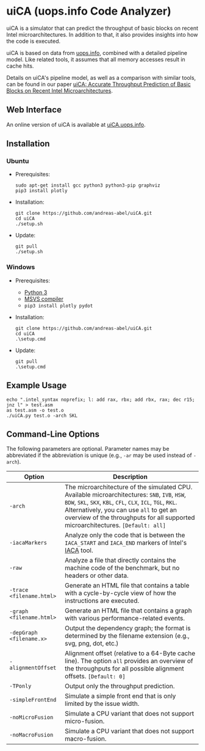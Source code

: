# uiCA (uops.info Code Analyzer)

uiCA is a simulator that can predict the throughput of basic blocks on recent Intel microarchitectures.
In addition to that, it also provides insights into how the code is executed.

uiCA is based on data from [uops.info](https://www.uops.info), combined with a detailed pipeline model.
Like related tools, it assumes that all memory accesses result in cache hits.

Details on uiCA's pipeline model, as well as a comparison with similar tools, can be found in our paper [uiCA: Accurate Throughput Prediction of Basic Blocks on Recent Intel Microarchitectures](https://dl.acm.org/doi/pdf/10.1145/3524059.3532396).

## Web Interface

An online version of uiCA is available at [uiCA.uops.info](https://uiCA.uops.info).

## Installation
### Ubuntu

* Prerequisites:

      sudo apt-get install gcc python3 python3-pip graphviz
      pip3 install plotly

* Installation:

      git clone https://github.com/andreas-abel/uiCA.git
      cd uiCA
      ./setup.sh

* Update:

      git pull
      ./setup.sh

### Windows

* Prerequisites:
  * [Python 3](https://www.python.org/downloads/)
  * [MSVS compiler](https://visualstudio.microsoft.com/de/vs/features/cplusplus/)
  * `pip3 install plotly pydot`

* Installation:

      git clone https://github.com/andreas-abel/uiCA.git
      cd uiCA
      .\setup.cmd

* Update:

      git pull
      .\setup.cmd

## Example Usage

	echo ".intel_syntax noprefix; l: add rax, rbx; add rbx, rax; dec r15; jnz l" > test.asm
    as test.asm -o test.o
    ./uiCA.py test.o -arch SKL

## Command-Line Options

The following parameters are optional. Parameter names may be abbreviated if the abbreviation is unique (e.g., `-ar` may be used instead of `-arch`).

| Option                       | Description |
|------------------------------|-------------|
| `-arch`                  | The microarchitecture of the simulated CPU. Available microarchitectures: `SNB`, `IVB`, `HSW`, `BDW`, `SKL`, `SKX`, `KBL`, `CFL`, `CLX`, `ICL`, `TGL`, `RKL`. Alternatively, you can use `all` to get an overview of the throughputs for all supported microarchitectures.  `[Default: all]` |
| `-iacaMarkers`           | Analyze only the code that is between the `IACA_START` and `IACA_END` markers of Intel's [IACA](https://software.intel.com/content/www/us/en/develop/articles/intel-architecture-code-analyzer.html) tool. |
| `-raw`                   | Analyze a file that directly contains the machine code of the benchmark, but no headers or other data. |
| `-trace <filename.html>` | Generate an HTML file that contains a table with a cycle-by-cycle view of how the instructions are executed. |
| `-graph <filename.html>` | Generate an HTML file that contains a graph with various performance-related events.  |
| `-depGraph <filename.x>` | Output the dependency graph; the format is determined by the filename extension (e.g., svg, png, dot, etc.)  |
| `-alignmentOffset`       | Alignment offset (relative to a 64-Byte cache line). The option `all` provides an overview of the throughputs for all possible alignment offsets. `[Default: 0]` |
| `-TPonly`                | Output only the throughput prediction. |
| `-simpleFrontEnd`        | Simulate a simple front end that is only limited by the issue width. |
| `-noMicroFusion`         | Simulate a CPU variant that does not support micro-fusion. |
| `-noMacroFusion`         | Simulate a CPU variant that does not support macro-fusion. |
